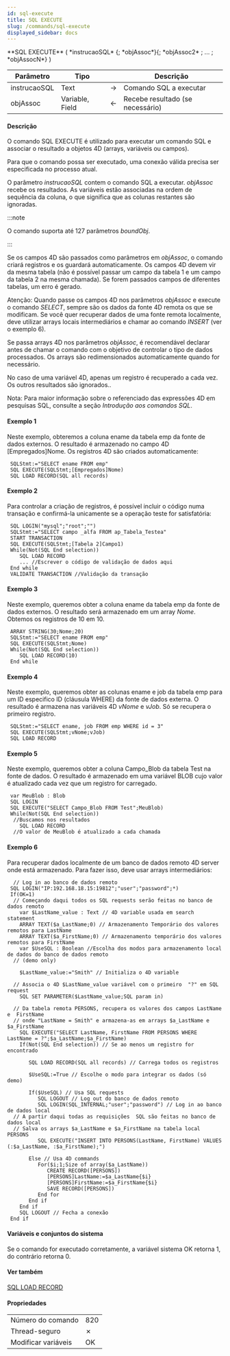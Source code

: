 ```yaml
---
id: sql-execute
title: SQL EXECUTE
slug: /commands/sql-execute
displayed_sidebar: docs
---
```


<!--REF #_command_.SQL EXECUTE.Syntax-->**SQL EXECUTE** ( *instrucaoSQL* {; *objAssoc*}{; *objAssoc2* ; ... ; *objAssocN*} )<!-- END REF-->
<!--REF #_command_.SQL EXECUTE.Params-->
| Parâmetro | Tipo |  | Descrição |
| --- | --- | --- | --- |
| instrucaoSQL | Text | &#8594;  | Comando SQL a executar |
| objAssoc | Variable, Field | &#8592; | Recebe resultado (se necessário) |

<!-- END REF-->

#### Descrição 

<!--REF #_command_.SQL EXECUTE.Summary-->O comando SQL EXECUTE é utilizado para executar um comando SQL e associar o resultado a objetos 4D (arrays, variáveis ou campos).<!-- END REF-->

Para que o comando possa ser executado, uma conexão válida precisa ser especificada no processo atual. 

O parâmetro *instrucaoSQL* contem o comando SQL a executar. *objAssoc* recebe os resultados. As variáveis estão associadas na ordem de sequência da coluna, o que significa que as colunas restantes são ignoradas.

:::note

O comando suporta até 127 parâmetros *boundObj*.  

:::

Se os campos 4D são passados como parâmetros em *objAssoc*, o comando criará registros e os guardará automaticamente. Os campos 4D devem vir da mesma tabela (não é possível passar um campo da tabela 1 e um campo da tabela 2 na mesma chamada). Se forem passados campos de diferentes tabelas, um erro é gerado.

Atenção: Quando passe os campos 4D nos parâmetros *objAssoc* e execute o comando *SELECT*, sempre são os dados da fonte 4D remota os que se modificam. Se você quer recuperar dados de uma fonte remota localmente, deve utilizar arrays locais intermediários e chamar ao comando *INSERT* (ver o exemplo 6).

Se passa arrays 4D nos parâmetros *objAssoc*, é recomendável declarar antes de chamar o comando com o objetivo de controlar o tipo de dados processados. Os arrays são redimensionados automaticamente quando for necessário.

No caso de uma variável 4D, apenas um registro é recuperado a cada vez. Os outros resultados são ignorados..

Nota: Para maior informação sobre o referenciado das expressões 4D em pesquisas SQL, consulte a seção *Introdução aos comandos SQL*.

#### Exemplo 1 

Neste exemplo, obteremos a coluna ename da tabela emp da fonte de dados externos. O resultado é armazenado no campo 4D \[Empregados\]Nome. Os registros 4D são criados automaticamente: 

```4d
 SQLStmt:="SELECT ename FROM emp"
 SQL EXECUTE(SQLStmt;[Empregados]Nome)
 SQL LOAD RECORD(SQL all records)
```

#### Exemplo 2 

Para controlar a criação de registros, é possível incluir o código numa transação e confirmá-la unicamente se a operação teste for satisfatória: 

```4d
 SQL LOGIN("mysql";"root";"")
 SQLStmt:="SELECT campo _alfa FROM ap_Tabela_Testea"
 START TRANSACTION
 SQL EXECUTE(SQLStmt;[Tabela 2]Campo1)
 While(Not(SQL End selection))
    SQL LOAD RECORD
    ... //Escrever o código de validação de dados aqui
 End while
 VALIDATE TRANSACTION //Validação da transação
```

#### Exemplo 3 

Neste exemplo, queremos obter a coluna ename da tabela emp da fonte de dados externos. O resultado será armazenado em um array *Nome*. Obtemos os registros de 10 em 10\. 

```4d
 ARRAY STRING(30;Nome;20)
 SQLStmt:="SELECT ename FROM emp"
 SQL EXECUTE(SQLStmt;Nome)
 While(Not(SQL End selection))
    SQL LOAD RECORD(10)
 End while
```

#### Exemplo 4 

Neste exemplo, queremos obter as colunas ename e job da tabela emp para um ID especifico ID (cláusula WHERE) da fonte de dados externa. O resultado é armazena nas variáveis 4D *vNome* e *vJob*. Só se recupera o primeiro registro. 

```4d
 SQLStmt:="SELECT ename, job FROM emp WHERE id = 3"
 SQL EXECUTE(SQLStmt;vNome;vJob)
 SQL LOAD RECORD
```

#### Exemplo 5 

Neste exemplo, queremos obter a coluna Campo\_Blob da tabela Test na fonte de dados. O resultado é armazenado em uma variável BLOB cujo valor é atualizado cada vez que um registro for carregado. 

```4d
 var MeuBlob : Blob
 SQL LOGIN
 SQL EXECUTE("SELECT Campo_Blob FROM Test";MeuBlob)
 While(Not(SQL End selection))
  //Buscamos nos resultados
    SQL LOAD RECORD
  //O valor de MeuBlob é atualizado a cada chamada
```

#### Exemplo 6 

Para recuperar dados localmente de um banco de dados remoto 4D server onde está armazenado. Para fazer isso, deve usar arrays intermediários:

```4d
  // Log in ao banco de dados remoto
 SQL LOGIN("IP:192.168.18.15:19812";"user";"password";*)
 If(OK=1)
  // Começando daqui todos os SQL requests serão feitas no banco de dados remoto
    var $LastName_value : Text // 4D variable usada em search statement
    ARRAY TEXT($a_LastName;0) // Armazenamento Temporário dos valores remotos para LastName
    ARRAY TEXT($a_FirstName;0) // Armazenamento temporário dos valores remotos para FirstName
    var $UseSQL : Boolean //Escolha dos modos para armazenamento local de dados do banco de dados remoto
  // (demo only)
 
    $LastName_value:="Smith" // Initializa o 4D variable
 
  // Associa o 4D $LastName_value variável com o primeiro  "?" em SQL request
    SQL SET PARAMETER($LastName_value;SQL param in)
 
  // Da tabela remota PERSONS, recupera os valores dos campos LastName e  FirstName
  // onde "LastName = Smith" e armazena-as em arrays $a_LastName e $a_FirstName
    SQL EXECUTE("SELECT LastName, FirstName FROM PERSONS WHERE LastName = ?";$a_LastName;$a_FirstName)
    If(Not(SQL End selection)) // Se ao menos um registro for encontrado
 
       SQL LOAD RECORD(SQL all records) // Carrega todos os registros
 
       $UseSQL:=True // Escolhe o modo para integrar os dados (só demo)
 
       If($UseSQL) // Usa SQL requests
          SQL LOGOUT // Log out do banco de dados remoto
          SQL LOGIN(SQL_INTERNAL;"user";"password") // Log in ao banco de dados local
  // A partir daqui todas as requisições  SQL são feitas no banco de dados local 
  // Salva os arrays $a_LastName e $a_FirstName na tabela local PERSONS
          SQL EXECUTE("INSERT INTO PERSONS(LastName, FirstName) VALUES (:$a_LastName, :$a_FirstName);")
 
       Else // Usa 4D commands
          For($i;1;Size of array($a_LastName))
             CREATE RECORD([PERSONS])
             [PERSONS]LastName:=$a_LastName{$i}
             [PERSONS]FirstName:=$a_FirstName{$i}
             SAVE RECORD([PERSONS])
          End for
       End if
    End if
    SQL LOGOUT // Fecha a conexão
 End if
```

#### Variáveis e conjuntos do sistema 

Se o comando for executado corretamente, a variável sistema OK retorna 1, do contrário retorna 0.

#### Ver também 

[SQL LOAD RECORD](sql-load-record.md)  

#### Propriedades

|  |  |
| --- | --- |
| Número do comando | 820 |
| Thread-seguro | &cross; |
| Modificar variáveis | OK |


